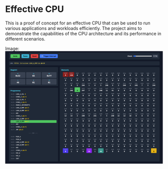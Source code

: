 # Effective CPU

This is a proof of concept for an effective CPU that can be used to run various applications and workloads efficiently. The project aims to demonstrate the capabilities of the CPU architecture and its performance in different scenarios.

Image: ![Effective CPU](https://github.com/davidnussio/effective-cpu/blob/main/public/images/effective-cpu.png)
